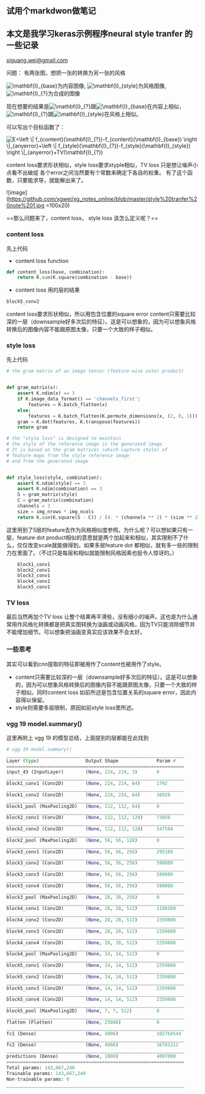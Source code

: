 
## 试用个markdwon做笔记

## 本文是我学习keras示例程序neural style tranfer 的一些记录

xiguang.wei@gmail.com

问题： 有两张图，想把一张的转换为另一张的风格

<img src="https://latex.codecogs.com/gif.latex?\mathbf{I}_{base}" title="\mathbf{I}_{base}" />为内容图像,
<img src="https://latex.codecogs.com/gif.latex?\mathbf{I}_{style}" title="\mathbf{I}_{style}" />为风格图像,
<img src="https://latex.codecogs.com/gif.latex?\mathbf{I}_{?}" title="\mathbf{I}_{?}" />为合成的图像

现在想要的结果是<img src="https://latex.codecogs.com/gif.latex?\mathbf{I}_{?}" title="\mathbf{I}_{?}" />跟<img src="https://latex.codecogs.com/gif.latex?\mathbf{I}_{base}" title="\mathbf{I}_{base}" />在内容上相似，<img src="https://latex.codecogs.com/gif.latex?\mathbf{I}_{?}" title="\mathbf{I}_{?}" />跟<img src="https://latex.codecogs.com/gif.latex?\mathbf{I}_{style}" title="\mathbf{I}_{style}" />在风格上相似。

可以写出个目标函数了：

<img src="https://latex.codecogs.com/gif.latex?E=\left&space;\|&space;f_{content}(\mathbf{I}_{?})-f_{content}(\mathbf{I}_{base})&space;\right&space;\|_{anyerror}&plus;\left&space;\|&space;f_{style}(\mathbf{I}_{?})-f_{style}(\mathbf{I}_{style})&space;\right&space;\|_{anyerror}&plus;TV(\mathbf{I}_{?})" title="E=\left \| f_{content}(\mathbf{I}_{?})-f_{content}(\mathbf{I}_{base}) \right \|_{anyerror}+\left \| f_{style}(\mathbf{I}_{?})-f_{style}(\mathbf{I}_{style}) \right \|_{anyerror}+TV(\mathbf{I}_{?})" />

content loss要求形状相似，style loss要求styple相似，TV loss 只是想让噪声小点看不出破绽
各个error之间当然要有个常数来确定下各自的权重。 有了这个函数，只要能求导，就能解出来了。

![image](https://github.com/xgwei/xg_notes_online/blob/master/style%20tranfer%20note%201.jpg =100x20)


==那么问题来了，content loss， style loss 该怎么定义呢？==

### content loss
先上代码

- content loss function
```python
def content_loss(base, combination):
    return K.sum(K.square(combination - base))
``` 
- content loss 用的层的结果
```python
block5_conv2
``` 
content loss要求形状相似，所以用包含位置的square error
content只需要比较深的一层（downsample好多次后的特征）。这是可以想象的，因为可以想象风格转换后的图像内容不能跟原图太像，只要一个大致的样子相似。

### style loss

先上代码

```python
# the gram matrix of an image tensor (feature-wise outer product)


def gram_matrix(x):
    assert K.ndim(x) == 3
    if K.image_data_format() == 'channels_first':
        features = K.batch_flatten(x)
    else:
        features = K.batch_flatten(K.permute_dimensions(x, (2, 0, 1)))
    gram = K.dot(features, K.transpose(features))
    return gram

# the "style loss" is designed to maintain
# the style of the reference image in the generated image.
# It is based on the gram matrices (which capture style) of
# feature maps from the style reference image
# and from the generated image


def style_loss(style, combination):
    assert K.ndim(style) == 3
    assert K.ndim(combination) == 3
    S = gram_matrix(style)
    C = gram_matrix(combination)
    channels = 3
    size = img_nrows * img_ncols
    return K.sum(K.square(S - C)) / (4. * (channels ** 2) * (size ** 2))
```
这里用到了5层的feature去作为风格相似度参照。为什么呢？可以想如果只有一层，feature dot product相似的意思就是两个加起来和相似，其实限制不了什么，仅仅改变scale就能做得到。如果多层feature dot 都相似，就有多一些的限制力在里面了。（不过只是每层和相似就能限制风格因素也挺令人惊讶的。）
```python
    block1_conv1
    block2_conv1
    block3_conv1
    block4_conv1
    block5_conv1
```
### TV loss
最后当然再加个TV loss 让整个结果再平滑些，没有细小的噪声。这也是为什么通常用作风格化转换都是把真实图转换为油画或动画风格，因为TV只能消除细节并不能增加细节。可以想象把油画变真实应该效果不会太好。

### 一些思考

其实可以看到cnn提取的特征即被用作了content也被用作了style。
- content只需要比较深的一层（downsample好多次后的特征）。这是可以想象的，因为可以想象风格转换后的图像内容不能跟原图太像，只要一个大致的样子相似。同时content loss 如前所述是包含位置关系的square error，因此内容得以保留。
- style则需要多层限制，原因如前style loss里所述。


### vgg 19 model.summary()
这里再附上 vgg 19 的模型总结，上面提到的层都能在此找到

```python
# vgg 19 model.summary()
_________________________________________________________________
Layer (type)                 Output Shape              Param #   
=================================================================
input_43 (InputLayer)        (None, 224, 224, 3)       0         
_________________________________________________________________
block1_conv1 (Conv2D)        (None, 224, 224, 64)      1792      
_________________________________________________________________
block1_conv2 (Conv2D)        (None, 224, 224, 64)      36928     
_________________________________________________________________
block1_pool (MaxPooling2D)   (None, 112, 112, 64)      0         
_________________________________________________________________
block2_conv1 (Conv2D)        (None, 112, 112, 128)     73856     
_________________________________________________________________
block2_conv2 (Conv2D)        (None, 112, 112, 128)     147584    
_________________________________________________________________
block2_pool (MaxPooling2D)   (None, 56, 56, 128)       0         
_________________________________________________________________
block3_conv1 (Conv2D)        (None, 56, 56, 256)       295168    
_________________________________________________________________
block3_conv2 (Conv2D)        (None, 56, 56, 256)       590080    
_________________________________________________________________
block3_conv3 (Conv2D)        (None, 56, 56, 256)       590080    
_________________________________________________________________
block3_conv4 (Conv2D)        (None, 56, 56, 256)       590080    
_________________________________________________________________
block3_pool (MaxPooling2D)   (None, 28, 28, 256)       0         
_________________________________________________________________
block4_conv1 (Conv2D)        (None, 28, 28, 512)       1180160   
_________________________________________________________________
block4_conv2 (Conv2D)        (None, 28, 28, 512)       2359808   
_________________________________________________________________
block4_conv3 (Conv2D)        (None, 28, 28, 512)       2359808   
_________________________________________________________________
block4_conv4 (Conv2D)        (None, 28, 28, 512)       2359808   
_________________________________________________________________
block4_pool (MaxPooling2D)   (None, 14, 14, 512)       0         
_________________________________________________________________
block5_conv1 (Conv2D)        (None, 14, 14, 512)       2359808   
_________________________________________________________________
block5_conv2 (Conv2D)        (None, 14, 14, 512)       2359808   
_________________________________________________________________
block5_conv3 (Conv2D)        (None, 14, 14, 512)       2359808   
_________________________________________________________________
block5_conv4 (Conv2D)        (None, 14, 14, 512)       2359808   
_________________________________________________________________
block5_pool (MaxPooling2D)   (None, 7, 7, 512)         0         
_________________________________________________________________
flatten (Flatten)            (None, 25088)             0         
_________________________________________________________________
fc1 (Dense)                  (None, 4096)              102764544 
_________________________________________________________________
fc2 (Dense)                  (None, 4096)              16781312  
_________________________________________________________________
predictions (Dense)          (None, 1000)              4097000   
=================================================================
Total params: 143,667,240
Trainable params: 143,667,240
Non-trainable params: 0
_________________________________________________________________
```
